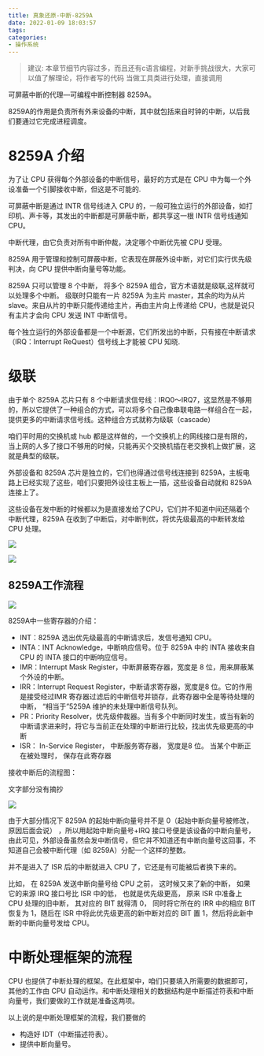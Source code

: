 ```yaml
---
title: 真象还原-中断-8259A
date: 2022-01-09 18:03:57
tags:
categories:
- 操作系统
---
```

> 建议: 本章节细节内容过多，而且还有c语言编程，对新手挑战很大，大家可以值了解理论，将作者写的代码 当做工具类进行处理，直接调用
 
可屏蔽中断的代理—可编程中断控制器 8259A。

8259A的作用是负责所有外来设备的中断，其中就包括来自时钟的中断，以后我们要通过它完成进程调度。

 # 8259A 介绍

为了让 CPU 获得每个外部设备的中断信号，最好的方式是在 CPU 中为每一个外设准备一个引脚接收中断，但这是不可能的.

可屏蔽中断是通过 INTR 信号线进入 CPU 的，一般可独立运行的外部设备，如打印机、声卡等，其发出的中断都是可屏蔽中断，都共享这一根 INTR 信号线通知 CPU。

中断代理，由它负责对所有中断仲裁，决定哪个中断优先被 CPU 受理。

8259A 用于管理和控制可屏蔽中断，它表现在屏蔽外设中断，对它们实行优先级判决，向 CPU 提供中断向量号等功能。

8259A 只可以管理 8 个中断， 将多个 8259A 组合，官方术语就是级联,这样就可以处理多个中断。 级联时只能有一片 8259A 为主片 master，其余的均为从片 slave。来自从片的中断只能传递给主片，再由主片向上传递给 CPU，也就是说只有主片才会向 CPU 发送 INT 中断信号。

每个独立运行的外部设备都是一个中断源，它们所发出的中断，只有接在中断请求（IRQ：Interrupt ReQuest）信号线上才能被 CPU 知晓.


# 级联
由于单个 8259A 芯片只有 8 个中断请求信号线：IRQ0～IRQ7，这显然是不够用的，所以它提供了一种组合的方式，可以将多个自己像串联电路一样组合在一起，提供更多的中断请求信号线。这种组合方式就称为级联（cascade） 

咱们平时用的交换机或 hub 都是这样做的，一个交换机上的网线接口是有限的，当上网的人多了接口不够用的时候，只能再买个交换机插在老交换机上做扩展，这就是典型的级联。


外部设备和 8259A 芯片是独立的，它们也得通过信号线连接到 8259A，主板电路上已经实现了这些，咱们只要把外设往主板上一插，这些设备自动就和 8259A 连接上了。

这些设备在发中断的时候都以为是直接发给了CPU，它们并不知道中间还隔着个中断代理，8259A 在收到了中断后，对中断判优，将优先级最高的中断转发给 CPU 处理。

![](https://isam2016hexo.oss-cn-hangzhou.aliyuncs.com/img/20220111140606.jpg)


![](https://isam2016hexo.oss-cn-hangzhou.aliyuncs.com/img/20220111135426.jpg)

## 8259A工作流程

![](https://isam2016hexo.oss-cn-hangzhou.aliyuncs.com/img/20220111141435.jpg)

8259A中一些寄存器的介绍：

* INT：8259A 选出优先级最高的中断请求后，发信号通知 CPU。
* INTA：INT Acknowledge，中断响应信号。位于 8259A 中的 INTA 接收来自 CPU 的 INTA 接口的中断响应信号。
* IMR：Interrupt Mask Register，中断屏蔽寄存器，宽度是 8 位，用来屏蔽某个外设的中断。 
* IRR：Interrupt Request Register，中断请求寄存器，宽度是8 位。它的作用是接受经过IMR 寄存器过滤后的中断信号并锁存，此寄存器中全是等待处理的中断， “相当于”5259A 维护的未处理中断信号队列。
* PR：Priority Resolver，优先级仲裁器。当有多个中断同时发生，或当有新的中断请求进来时，将它与当前正在处理的中断进行比较，找出优先级更高的中断
* ISR： In-Service Register， 中断服务寄存器， 宽度是8 位。 当某个中断正在被处理时， 保存在此寄存器

接收中断后的流程图：

文字部分没有摘抄

![](https://isam2016hexo.oss-cn-hangzhou.aliyuncs.com/img/20220111163945.jpg)

由于大部分情况下 8259A 的起始中断向量号并不是 0（起始中断向量号被修改，原因后面会说） ，所以用起始中断向量号+IRQ 接口号便是该设备的中断向量号，由此可见，外部设备虽然会发中断信号，但它并不知道还有中断向量号这回事，不知道自己会被中断代理（如 8259A）分配一个这样的整数。



 并不是进入了 ISR 后的中断就进入 CPU 了，它还是有可能被后者换下来的。
 
 比如， 在 8259A 发送中断向量号给 CPU 之前， 这时候又来了新的中断， 如果它的来源 IRQ 接口号比 ISR 中的低， 也就是优先级更高， 原来 ISR 中准备上 CPU 处理的旧中断， 其对应的 BIT 就得清 0， 同时将它所在的 IRR 中的相应 BIT 恢复为 1，随后在 ISR 中将此优先级更高的新中断对应的 BIT 置 1，然后将此新中断的中断向量号发给 CPU。

 # 中断处理框架的流程

 CPU 也提供了中断处理的框架。在此框架中，咱们只要填入所需要的数据即可，其他的工作由 CPU 自动运作。和中断处理相关的数据结构是中断描述符表和中断向量号，我们要做的工作就是准备这两项。
 
以上说的是中断处理框架的流程，我们要做的
* 构造好 IDT（中断描述符表）。
* 提供中断向量号。
<!-- 
# 8259A的编程
TODO: 没有学好
8259A的编程主要有三个部分：

1. 设置主片与从片的级联方式
2. 指定起始中断向量号
3. 设置各种工作模式

中断向量号是逻辑上的东西，它在物理上是 8259A 上的 IRQ 接口号。8259A 上 IRQ 号的排列顺序是固定的，但其对应的中断向量号是不固定的，这其实是一种由硬件到软件的映射，通过设置 8259A，可以将 IRQ 接口映射到不同的中断向量号。

在 8259A 内部有两组寄存器:
* 初始化命令寄存器组，用来保存初始化命令字 ICW共4个。ICW1-ICW4
* 操作命令寄存器组，用来保存操作命令字OCW 共3个

我们对 8259A 的编程，也分为初始化和操作两部分:

* 一部分是用 ICW 做初始化，用来确定是否需要级联，设置起始中断向量号，设置中断结束模式。Ț

其编程就是往 8259A 的端口发送一系列 ICW。由于从一开始就要决定 8259A 的工作状态，所以要一次性写入很多设置，某些设置之间是具有关联、依赖性的，也许后面的某个设置会依赖前面某个 ICW 写入的设置， 所以这部分要求严格的顺序，必须依次写入 ICW1、ICW2、ICW3、ICW4。 

* 另一部分是用 OCW 来操作控制 8259A，前面所说的中断屏蔽和中断结束，就是通过往 8259A 端口发送 OCW 实现的。OCW 的发送顺序不固定，3 个之中先发送哪个都可以。

## ICW1

ICW1 用来初始化 8259A 的连接方式和中断信号的触发方式。连接方式是指用单片工作，还是用多片级联工作，触发方式是指中断请求信号是电平触发，还是边沿触发。ICW1 需要写入到主片的 0x20 端口和从片的 0xA0 端口.

![](https://isam2016hexo.oss-cn-hangzhou.aliyuncs.com/img/20220112140327.jpg)

* IC4 表示是否要写入 ICW4，x86 系统 IC4 必须为 1。
* SNGL 表示 single，若 SNGL 为 1，表示单片，若 SNGL 为 0，表示级联（cascade）
* ADI 表示 call address interval，用来设置 8085 的调用时间间隔，x86 不需要设置。
* LTIM 表示 level/edge triggered mode，用来设置中断检测方式，LTIM 为 0 表示边沿触发，LTIM 为 1 表示电平触发。
* 第 4 位的 1 是固定的，这是 ICW1 的标记，此时您可能不明白标记是什么，不过在本节的最后您将茅塞顿开。
* 第 5～7 位专用于 8085 处理器，x86 不需要，直接置为 0 即可。

## ICW2
ICW2 用来设置起始中断向量号，就是前面所说的硬件 IRQ 接口到逻辑中断向量号的映射。由于每个8259A 芯片上的 IRQ 接口是顺序排列的，所以咱们这里的设置就是指定 IRQ0 映射到的中断向量号，其他IRQ 接口对应的中断向量号会顺着自动排下去。

注意，ICW2 需要写入到主片的 0x21 端口和从片的 0xA1 端口如图 7-14 所示。
![](https://isam2016hexo.oss-cn-hangzhou.aliyuncs.com/img/20220112152033.jpg) -->
